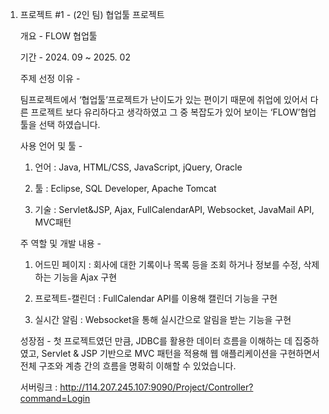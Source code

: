 1. 프로젝트 #1 - (2인 팀) 협업툴 프로젝트
    
    개요 - FLOW 협업툴
    
    기간 - 2024. 09 ~ 2025. 02
    
    주제 선정 이유 - 
    
    팀프로젝트에서 ‘협업툴’프로젝트가 난이도가 있는 편이기 때문에 취업에 있어서 다른 프로젝트 보다 유리하다고 생각하였고 그 중 복잡도가 있어 보이는 ‘FLOW’협업툴을 선택 하였습니다.
    
    사용 언어 및 툴 - 
    
    1. 언어 : Java, HTML/CSS, JavaScript, jQuery, Oracle
    
    2. 툴 : Eclipse, SQL Developer, Apache Tomcat
    
    3. 기술 : Servlet&JSP, Ajax, FullCalendarAPI, Websocket, JavaMail API, MVC패턴
    
    주 역할 및 개발 내용 - 
    
      1. 어드민 페이지 : 
          회사에 대한 기록이나 목록 등을 조회 하거나 정보를 수정, 삭제하는 기능을 Ajax 구현
      
      2. 프로젝트-캘린더 : 
          FullCalendar API를 이용해 캘린더 기능을 구현
      
      3. 실시간 알림 : 
          Websocket을 통해 실시간으로 알림을 받는 기능을 구현
    
    성장점 -
       첫 프로젝트였던 만큼, JDBC를 활용한 데이터 흐름을 이해하는 데 집중하였고, Servlet & JSP 기반으로 MVC 패턴을 적용해 웹 애플리케이션을 구현하면서 전체 구조와 계층 간의 흐름을 명확히 이해할 수 있었습니다.
    
    서버링크 : http://114.207.245.107:9090/Project/Controller?command=Login
